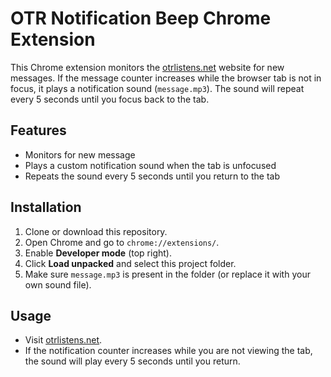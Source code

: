 # OTR Notification Beep Chrome Extension

This Chrome extension monitors the [otrlistens.net](https://otrlistens.net) website for new messages. If the message counter increases while the browser tab is not in focus, it plays a notification sound (`message.mp3`). The sound will repeat every 5 seconds until you focus back to the tab.

## Features
- Monitors for new message
- Plays a custom notification sound when the tab is unfocused
- Repeats the sound every 5 seconds until you return to the tab

## Installation
1. Clone or download this repository.
2. Open Chrome and go to `chrome://extensions/`.
3. Enable **Developer mode** (top right).
4. Click **Load unpacked** and select this project folder.
5. Make sure `message.mp3` is present in the folder (or replace it with your own sound file).

## Usage
- Visit [otrlistens.net](https://otrlistens.net).
- If the notification counter increases while you are not viewing the tab, the sound will play every 5 seconds until you return.